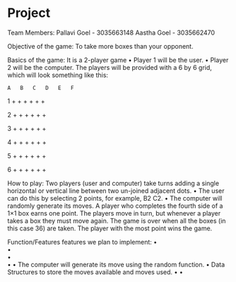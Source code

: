 # Project
Team Members:
Pallavi Goel - 3035663148
Aastha Goel - 3035662470


Objective of the game:
To take more boxes than your opponent.


Basics of the game:
It is a 2-player game
•	Player 1 will be the user.
•	Player 2 will be the computer.
The players will be provided with a 6 by 6 grid, which will look something like this:


    A   B   C   D   E   F    

1   +   +   +   +   +   +
    
2   +   +   +   +   +   +

3   +   +   +   +   +   +

4   +   +   +   +   +   +

5   +   +   +   +   +   +

6   +   +   +   +   +   +


How to play:
Two players (user and computer) take turns adding a single horizontal or vertical line between two un-joined adjacent dots. 
•	The user can do this by selecting 2 points, for example, B2 C2.
•	The computer will randomly generate its moves.
A player who completes the fourth side of a 1×1 box earns one point.
The players move in turn, but whenever a player takes a box they must move again.
The game is over when all the boxes (in this case 36) are taken.
The player with the most point wins the game.


Function/Features features we plan to implement:
•	
•	
•	
•
•	The computer will generate its move using the random function.
•	Data Structures to store the moves available and moves used.
• 
•  

